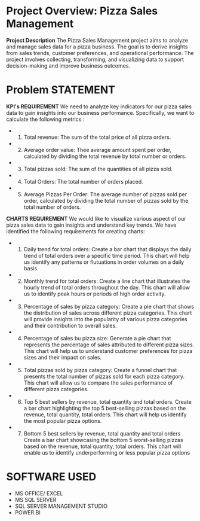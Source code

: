 # Project Overview: Pizza Sales Management
**Project Description**
The Pizza Sales Management project aims to analyze and manage sales data for a pizza business. The goal is to derive insights from sales trends, customer preferences, and operational performance. The project involves collecting, transforming, and visualizing data to support decision-making and improve business outcomes.
# Problem STATEMENT

**KPI's  REQUIREMENT**
We need to analyze key indicators for our pizza sales data to gain insights into our business performance. Specifically, we want to calculate the following metrics : 

* 1. Total revenue: The sum of the total price of all pizza orders.

* 2. Average order value: Thee average amount spent per order, calculated by dividing the total revenue by total number or orders.

* 3. Total pizzas sold: The sum of the quantities of all pizza sold.

* 4. Total Orders: The total number of orders placed.

* 5. Average Pizzas Per Order: The average number of pizzas sold per order, calculated by dividing the total number of pizzas sold by the total number of orders.

**CHARTS REQUIREMENT**
We would like to visualize various aspect of our pizza sales data to gain insights and understand key trends. We have identified the following requirements for creating charts:

* 1. Daily trend for total orders:
Create a bar chart that displays the daily trend of total orders over a specific time period. This chart will help us identify any patterns or flutuations in order volumes on a daily basis.

* 2. Monthly trend for total orders:
Create a line chart that illustrates the hourly trend of total orders throughout the day. This chart will allow us to identify peak hours or periods of high order activity.

* 3. Percentage of sales by pizza category:
Create a pie chart that shows the distribution of sales across different pizza categories. This chart will provide insights into the popularity of various pizza categories and their contribution to overall sales.

* 4. Percentage of sales bu pizza size:
Generate a pie chart that represents the percentage of sales attributed to different pizza sizes. This chart will help us to understand customer preferences for pizza sizes and their impact on sales.

* 5. Total pizzas sold by pizza category: Create a funnel chart that presents the total number of pizzas sold for each pizza category. This chart will allow us to compare the sales performance of different pizza categories.

* 6. Top 5 best sellers by revenue, total quantity and total orders.
Create a bar chart highlighting the top 5 best-selling pizzas based on the revenue, total quantity, total orders. This chart will help us identify the most popular pizza options.

* 7. Bottom 5 best sellers by revenue, total quantity and total orders
Create a bar chart showcasing the bottom 5 worst-selling pizzas based on the revenue, total quantity, total orders. This chart will enable us to identify underperforming or less popular pizza options 

# SOFTWARE USED

* MS OFFICE/ EXCEL
* MS SQL SERVER 
* SQL SERVER MANAGEMENT STUDIO
* POWER BI